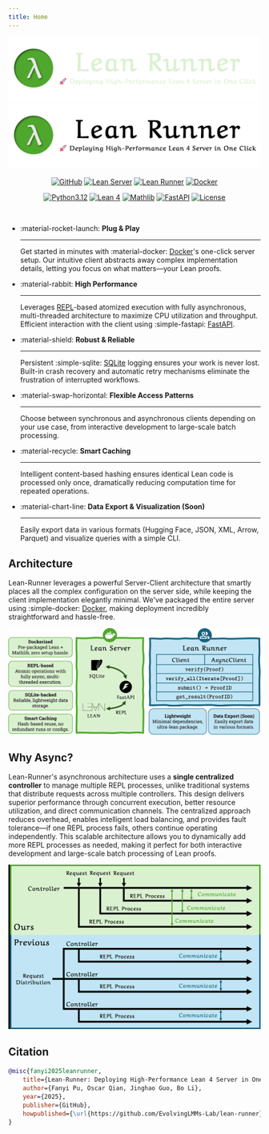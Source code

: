 ```yaml
---
title: Home
---
```


<style>
  .md-typeset h1 {
    display: none;
  }
</style>

![](assets/logo/logo-wt-dark.webp#only-dark)
![](assets/logo/logo-wt.webp#only-light)

<div align="center" markdown>

[![GitHub](https://img.shields.io/badge/GitHub-Repository-blue?style=flat-square&logo=github)](https://github.com/EvolvingLMMs-Lab/lean-runner)
[![Lean Server](https://img.shields.io/pypi/v/lean-server?label=Lean%20Server&style=flat-square&color=orange&logo=pypi)](https://pypi.org/project/lean-server/)
[![Lean Runner](https://img.shields.io/pypi/v/lean-runner?label=Lean%20Runner&style=flat-square&color=orange&logo=pypi)](https://pypi.org/project/lean-runner/)
[![Docker](https://img.shields.io/badge/Hub-blue?label=Docker&style=flat-square&logo=docker&logoColor=white)](https://hub.docker.com/r/pufanyi/lean-server)

[![Python3.12](https://img.shields.io/badge/Python-3.12-blue?style=flat-square&logo=python&logoColor=white)](https://www.python.org/downloads/release/python-3120/)
[![Lean 4](https://img.shields.io/badge/Lean-4-purple?style=flat-square&logo=lean&logoColor=white)](https://lean-lang.org/doc/reference/4.22.0-rc4/releases/v4.22.0/)
[![Mathlib](https://img.shields.io/badge/Mathlib-v4.22.0--rc4-purple?style=flat-square)](https://github.com/leanprover-community/mathlib4/releases/tag/v4.22.0-rc4)
[![FastAPI](https://img.shields.io/badge/FastAPI-green?style=flat-square&logo=fastapi&logoColor=white)](https://fastapi.tiangolo.com)
[![License](https://img.shields.io/badge/License-MIT-yellow?style=flat-square)](LICENSE)

<br/>

</div>

<div class="grid cards" markdown>

-   :material-rocket-launch: __Plug & Play__

    ---

    Get started in minutes with :material-docker: [Docker](https://www.docker.com/)'s one-click server setup. Our intuitive client abstracts away complex implementation details, letting you focus on what matters—your Lean proofs.

-   :material-rabbit: __High Performance__

    ---

    Leverages [REPL](https://github.com/leanprover-community/repl)-based atomized execution with fully asynchronous, multi-threaded architecture to maximize CPU utilization and throughput. Efficient interaction with the client using :simple-fastapi: [FastAPI](https://fastapi.tiangolo.com/).

-   :material-shield: __Robust & Reliable__

    ---

    Persistent :simple-sqlite: [SQLite](https://www.sqlite.org) logging ensures your work is never lost. Built-in crash recovery and automatic retry mechanisms eliminate the frustration of interrupted workflows.

-   :material-swap-horizontal: __Flexible Access Patterns__

    ---

    Choose between synchronous and asynchronous clients depending on your use case, from interactive development to large-scale batch processing.

-   :material-recycle: __Smart Caching__

    ---

    Intelligent content-based hashing ensures identical Lean code is processed only once, dramatically reducing computation time for repeated operations.

-   :material-chart-line: __Data Export & Visualization (Soon)__

    ---

    Easily export data in various formats (Hugging Face, JSON, XML, Arrow, Parquet) and visualize queries with a simple CLI.

</div>

## Architecture

Lean-Runner leverages a powerful Server-Client architecture that smartly places all the complex configuration on the server side, while keeping the client implementation elegantly minimal. We've packaged the entire server using :simple-docker: [Docker](https://www.docker.com/), making deployment incredibly straightforward and hassle-free.

![](assets/imgs/overview.webp)

## Why Async?

Lean-Runner's asynchronous architecture uses a **single centralized controller** to manage multiple REPL processes, unlike traditional systems that distribute requests across multiple controllers. This design delivers superior performance through concurrent execution, better resource utilization, and direct communication channels. The centralized approach reduces overhead, enables intelligent load balancing, and provides fault tolerance—if one REPL process fails, others continue operating independently. This scalable architecture allows you to dynamically add more REPL processes as needed, making it perfect for both interactive development and large-scale batch processing of Lean proofs.

![](assets/imgs/async.webp)

## Citation

```bibtex
@misc{fanyi2025leanrunner,
    title={Lean-Runner: Deploying High-Performance Lean 4 Server in One Click},
    author={Fanyi Pu, Oscar Qian, Jinghao Guo, Bo Li},
    year={2025},
    publisher={GitHub},
    howpublished={\url{https://github.com/EvolvingLMMs-Lab/lean-runner}},
}
```
